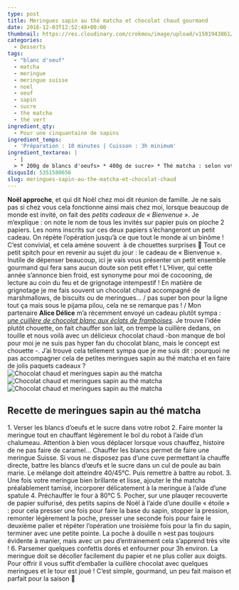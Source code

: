 ```yaml
---
type: post
title: Meringues sapin au thé matcha et chocolat chaud gourmand
date: 2016-12-03T12:52:48+00:00
thumbnail: https://res.cloudinary.com/crokmou/image/upload/v1501943861/chocolat-chaud-meringue-matcha-crokmou-blog-culinaire-belge-3.jpg
categories: 
  - Desserts
tags: 
  - "blanc d'oeuf"
  - matcha
  - meringue
  - meringue suisse
  - noel
  - oeuf
  - sapin
  - sucre
  - the matcha
  - thé vert
ingredient_qty: 
  - Pour une cinquantaine de sapins
ingredient_temps: 
  - 'Préparation : 10 minutes | Cuisson : 3h minimum'
ingredient_textarea: |
  - |
  > * 200g de blancs d'oeufs> * 400g de sucre> * Thé matcha : selon votre goût
disqusId: 5351580656
slug: meringues-sapin-au-the-matcha-et-chocolat-chaud
---
```


**Noël approche**, et qui dit Noël chez moi dit réunion de famille. Je ne sais pas si chez vous cela fonctionne ainsi mais chez moi, lorsque beaucoup de monde est invité, on fait des _petits cadeaux de « Bienvenue »_. Je m’explique : on note le nom de tous les invités sur papier puis on pioche 2 papiers. Les noms inscrits sur ces deux papiers s’échangeront un petit cadeau. On répète l’opération jusqu’à ce que tout le monde ai un binôme ! C’est convivial, et cela amène souvent  à de chouettes surprises 🙂 Tout ce petit spitch pour en revenir au sujet du jour : le cadeau de « Bienvenue ». Inutile de dépenser beaucoup, ici je vais vous présenter un petit ensemble gourmand qui fera sans aucun doute son petit effet ! L’Hiver, qui cette année s’annonce bien froid, est synonyme pour moi de cocooning, de lecture au coin du feu et de grignotage intempestif ! En matière de grignotage je me fais souvent un chocolat chaud accompagné de marshmallows, de biscuits ou de meringues… / pas super bon pour la ligne tout ça mais sous le pijama pilou, cela ne se remarque pas ! / Mon partenaire **Alice Délice** m’a récemment envoyé un cadeau plutôt sympa : _[une cuillère de chocolat blanc aux éclats de framboises](https://www.alicedelice.com)._ Je trouve l’idée plutôt chouette, on fait chauffer son lait, on trempe la cuillère dedans, on touille et nous voilà avec un délicieux chocolat chaud -bon manque de bol pour moi je ne suis pas hyper fan du chocolat blanc, mais le concept est chouette -. J’ai trouvé cela tellement sympa que je me suis dit : pourquoi ne pas accompagner cela de petites meringues sapin au thé matcha et en faire de jolis paquets cadeaux ?   ![Chocolat chaud et meringues sapin au thé matcha](http://www.crokmou.com/wp-content/uploads/2016/12/chocolat-chaud-meringue-matcha-crokmou-blog-culinaire-belge-1.jpg) ![Chocolat chaud et meringues sapin au thé matcha](http://www.crokmou.com/wp-content/uploads/2016/12/chocolat-chaud-meringue-matcha-crokmou-blog-culinaire-belge-2.jpg)![Chocolat chaud et meringues sapin au thé matcha](http://www.crokmou.com/wp-content/uploads/2016/12/chocolat-chaud-meringue-matcha-crokmou-blog-culinaire-belge.jpg)  

## **Recette de meringues sapin au thé matcha**

1\. Verser les blancs d’oeufs et le sucre dans votre robot 2\. Faire monter la meringue tout en chauffant légèrement le bol du robot à l’aide d’un chalumeau. Attention à bien vous déplacer lorsque vous chauffez, histoire de ne pas faire de caramel… Chauffer les blancs permet de faire une meringue Suisse. Si vous ne disposez pas d’une cuve permettant la chauffe directe, battre les blancs d’œufs et le sucre dans un cul de poule au bain marie. Le mélange doit atteindre 40/45°C. Puis remettre à battre au robot. 3\. Une fois votre meringue bien brillante et lisse, ajouter le thé matcha préalablement tamisé, incorporer délicatement à la meringue à l’aide d’une spatule 4\. Préchauffer le four à 80°C 5\. Pocher, sur une plauqer recouverte de papier sulfurisé, des petits sapins de Noël à l’aide d’une douille « étoile » : pour cela presser une fois pour faire la base du sapin, stopper la pression, remonter légèrement la poche, presser une seconde fois pour faire le deuxième palier et répéter l’opération une troisième fois pour la fin du sapin, terminer avec une petite pointe. La poche à douille n »est pas toujours évidente à manier, mais avec un peu d’entrainement cela s’apprend très vite ! 6\. Parsemer quelques confettis dorés et enfourner pour 3h environ. La meringue doit se décoller facilement du papier et ne plus coller aux doigts.   Pour offrir il vous suffit d’emballer la cuillère chocolat avec quelques meringues et le tour est joué ! C’est simple, gourmand, un peu fait maison et parfait pour la saison 🙂